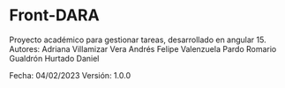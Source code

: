 # Front-DARA
Proyecto académico para gestionar tareas, desarrollado en angular 15.
Autores: 
Adriana Villamizar Vera
Andrés Felipe Valenzuela Pardo 
Romario Gualdrón Hurtado
Daniel



Fecha: 04/02/2023 Versión: 1.0.0
